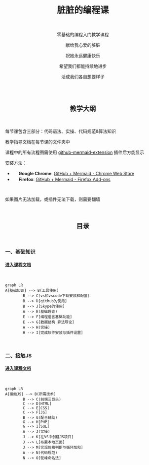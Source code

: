 # <center>脏脏的编程课</center>

<br/>

<center>

零基础的编程入门教学课程

献给我心爱的脏脏

祝她永远健康快乐

希望我们都能持续地进步

活成我们各自想要样子

</center>

<br/>

<br/>

## <center>教学大纲

<br/>

每节课包含三部分：代码语法、实操、代码规范&算法知识

教学指导文档在每节课的文件夹中

课程中的所有流程图需使用 [github-mermaid-extension](https://github.com/BackMarket/github-mermaid-extension) 插件后方能显示

安装方法：

- <img height="16" src="https://github.com/BackMarket/github-mermaid-extension/raw/master/resources/icons/chrome.svg?sanitize=true"> **Google Chrome**: [GitHub + Mermaid - Chrome Web Store](https://chrome.google.com/webstore/detail/github-%20-mermaid/goiiopgdnkogdbjmncgedmgpoajilohe)
- <img height="16" src="https://github.com/BackMarket/github-mermaid-extension/raw/master/resources/icons/firefox.svg?sanitize=true"> **Firefox**: [GitHub + Mermaid - Firefox Add-ons](https://addons.mozilla.org/en-GB/firefox/addon/github-mermaid/)

<br/>

如果图片无法加载，或插件无法下载，则需要翻墙

<br/>

## <center>目录

<br/>

### 一、基础知识

#### [进入课程文档](https://github.com/AngleOldPig/ZangZang-s-Coding-Course/blob/master/1.%20%E5%9F%BA%E7%A1%80%E7%9F%A5%E8%AF%86/基础知识.md)

<br/>

```mermaid
graph LR
A{基础知识} --> B(工具使用)
        B --> C[vs和vscode下载安装和配置]
        B --> D[github的使用]
        B --> J[Skype的使用]
        A --> E(基础理论)
        E --> F[编程语言基础功能]
        E --> G[数据结构 算法导论]
        A --> H(实操)
        H --> I[完成软件安装与插件设置]
```

<br/>

### 二、接触JS

#### [进入课程文档](https://github.com/AngleOldPig/ZangZang-s-Coding-Course/blob/master/2.%20%E6%8E%A5%E8%A7%A6JS/%E6%8E%A5%E8%A7%A6JS.md)

<br/>

```mermaid
graph LR
A{接触JS} --> B(所需技术)
        B --> C(前端三巨头)
        C --> D[HTML]
        C --> E[CSS]
        C --> F[JS]
        B --> G(配合辅助)
        G --> H[PHP]
        G --> I[SQL]
        A --> J(实操)
        J --> K[在VS中创建JS项目]
        J --> L[布置本地页面]
        J --> M[实现价格判断与循环加和]
        A --> N(代码规范)
        N --> O[驼峰命名法]
```

<br/>

<br/>
